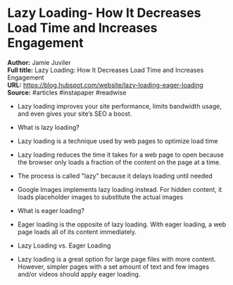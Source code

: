 # Lazy Loading- How It Decreases Load Time and Increases Engagement

**Author:** Jamie Juviler  
**Full title:** Lazy Loading: How It Decreases Load Time and Increases Engagement  
**URL:** https://blog.hubspot.com/website/lazy-loading-eager-loading  
**Source:** #articles #instapaper #readwise

- Lazy loading improves your site performance, limits bandwidth usage, and even gives your site’s SEO a boost. 
   
- What is lazy loading? 
   
- Lazy loading is a technique used by web pages to optimize load time 
   
- Lazy loading reduces the time it takes for a web page to open because the browser only loads a fraction of the content on the page at a time. 
   
- The process is called "lazy" because it delays loading until needed 
   
- Google Images implements lazy loading instead. For hidden content, it loads placeholder images to substitute the actual images 
   
- What is eager loading? 
   
- Eager loading is the opposite of lazy loading. With eager loading, a web page loads all of its content immediately. 
   
- Lazy Loading vs. Eager Loading 
   
- Lazy loading is a great option for large page files with more content. However, simpler pages with a set amount of text and few images and/or videos should apply eager loading. 
   
